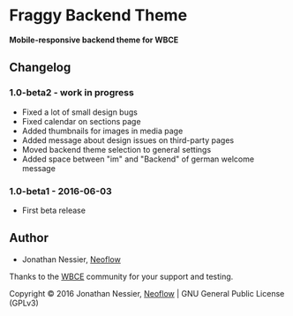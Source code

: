 # Fraggy Backend Theme
**Mobile-responsive backend theme for WBCE**

## Changelog

### 1.0-beta2 - work in progress

 * Fixed a lot of small design bugs
 * Fixed calendar on sections page
 * Added thumbnails for images in media page
 * Added message about design issues on third-party pages 
 * Moved backend theme selection to general settings
 * Added space between "im" and "Backend" of german welcome message

### 1.0-beta1 - 2016-06-03

 * First beta release

## Author

* Jonathan Nessier, [Neoflow](https://www.neoflow.ch)

Thanks to the [WBCE](http://wbce.org) community for your support and testing.

Copyright © 2016 Jonathan Nessier, [Neoflow](https://www.neoflow.ch) | GNU General Public License (GPLv3)
